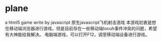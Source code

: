 # plane
a html5 game write by javascript 原生javascript飞机射击游戏
本游戏初衷是想在移动端浏览器进行游戏，但是目前存在一些移动端tocuh事件冲突的问题，希望有大神能给我解决。
电脑端游戏，可以打开F12，调至移动端设备进行游戏。
